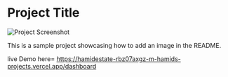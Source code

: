 # Project Title

![Project Screenshot](assets/example-image.png "Project Screenshot")

This is a sample project showcasing how to add an image in the README.



live Demo here= https://hamidestate-rbz07axgz-m-hamids-projects.vercel.app/dashboard
